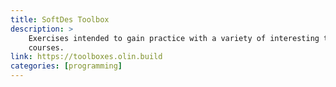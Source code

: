 ```yaml
---
title: SoftDes Toolbox
description: >
    Exercises intended to gain practice with a variety of interesting topics appropriate for study in SoftDes and other
    courses.
link: https://toolboxes.olin.build
categories: [programming]
---
```

